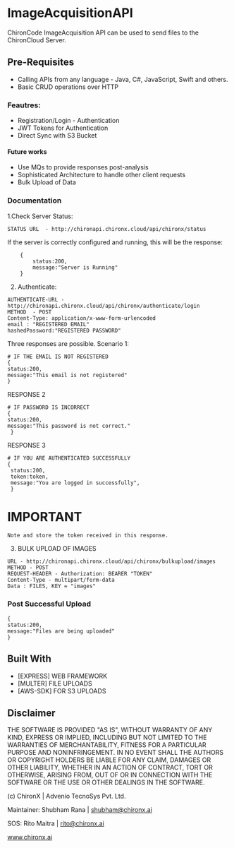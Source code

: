 # ImageAcquisitionAPI
ChironCode ImageAcquisition API can be used to send files to the ChironCloud Server. 

## Pre-Requisites

- Calling APIs from any language - Java, C#, JavaScript, Swift and others. 
- Basic CRUD operations over HTTP

### Feautres:

- Registration/Login - Authentication
- JWT Tokens for Authentication
- Direct Sync with S3 Bucket

#### Future works

- Use MQs to provide responses post-analysis
- Sophisticated Architecture to handle other client requests
- Bulk Upload of Data


### Documentation

1.Check Server Status: 

```
STATUS URL  - http://chironapi.chironx.cloud/api/chironx/status
```

If the server is correctly configured and running, this will be the response:
```
    {
        status:200,
        message:"Server is Running"
    }
```

2. Authenticate:

```
AUTHENTICATE-URL - http://chironapi.chironx.cloud/api/chironx/authenticate/login
METHOD  - POST
Content-Type: application/x-www-form-urlencoded
email : "REGISTERED EMAIL"
hashedPassword:"REGISTERED PASSWORD"
```

Three responses are possible.
Scenario 1:
```
# IF THE EMAIL IS NOT REGISTERED
{
status:200,
message:"This email is not registered"
}
```
RESPONSE 2
```
# IF PASSWORD IS INCORRECT
{
status:200,
message:"This password is not correct."
 }

```
RESPONSE 3
```
# IF YOU ARE AUTHENTICATED SUCCESSFULLY
{
 status:200,
 token:token,
 message:"You are logged in successfully",
 }
```
# IMPORTANT
```
Note and store the token received in this response.
```

3. BULK UPLOAD OF IMAGES
```
URL - http://chironapi.chironx.cloud/api/chironx/bulkupload/images
METHOD - POST 
REQUEST-HEADER - Authorization: BEARER "TOKEN"
Content-Type - multipart/form-data
Data : FILES, KEY = "images"
```

### Post Successful Upload
```
{
status:200,
message:"Files are being uploaded"
}
```


## Built With

* [EXPRESS] WEB FRAMEWORK
* [MULTER] FILE UPLOADS
* [AWS-SDK] FOR S3 UPLOADS


## Disclaimer

THE SOFTWARE IS PROVIDED "AS IS", WITHOUT WARRANTY OF ANY KIND, EXPRESS OR IMPLIED, INCLUDING BUT NOT LIMITED TO THE WARRANTIES OF MERCHANTABILITY, FITNESS FOR A PARTICULAR PURPOSE AND NONINFRINGEMENT. IN NO EVENT SHALL THE AUTHORS OR COPYRIGHT HOLDERS BE LIABLE FOR ANY CLAIM, DAMAGES OR OTHER LIABILITY, WHETHER IN AN ACTION OF CONTRACT, TORT OR OTHERWISE, ARISING FROM, OUT OF OR IN CONNECTION WITH THE SOFTWARE OR THE USE OR OTHER DEALINGS IN THE SOFTWARE.

(c) ChironX | Advenio TecnoSys Pvt. Ltd.

Maintainer: Shubham Rana | shubham@chironx.ai

SOS: Rito Maitra | rito@chironx.ai

www.chironx.ai
